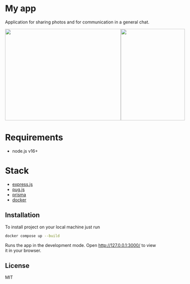 # My app
Application for sharing photos and for communication in a general chat.

<div style="display: flex; flex-direction: row; justify-content: space-between;">
    <img src="https://s1.hostingkartinok.com/uploads/images/2022/09/5354d05c1d5e7abdde2f8caeb8ededa5.png" width="380" height="300">
    <img src="https://s1.hostingkartinok.com/uploads/images/2022/09/ebd3e4480b0720829b7753682158e8e3.png" width="210" height="300">
</div>

# Requirements
- node.js v16+

# Stack
- [express.js](https://expressjs.com/)
- [pug.js](https://pugjs.org/api/getting-started.html)
- [prisma](https://www.prisma.io/express)
- [docker](https://docs.docker.com/)


## Installation
To install project on your local machine just run

```bash
docker compose up --build
```
Runs the app in the development mode.
Open http://127.0.0.1:3000/ to view it in your browser.

## License
MIT
